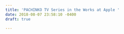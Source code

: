 ```yaml
---
title: 'PACHINKO TV Series in the Works at Apple '
date: 2018-08-07 23:58:10 -0400
draft: true

---
```

